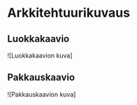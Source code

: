 # Arkkitehtuurikuvaus
## Luokkakaavio
![Luokkakaavion kuva]

## Pakkauskaavio
![Pakkauskaavion kuva]
